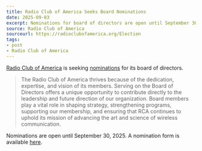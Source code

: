 ```yaml
---
title: Radio Club of America Seeks Board Nominations
date: 2025-09-03
excerpt: Nominations for board of directors are open until September 30th.
source: Radio Club of America
sourceurl: https://radioclubofamerica.org/Election
tags:
- post
- Radio Club of America
---
```

[Radio Club of America](https://radioclubofamerica.org/) is seeking [nominations](https://radioclubofamerica.org/Election) for its board of directors.

> The Radio Club of America thrives because of the dedication, expertise, and vision of its members. Serving on the Board of Directors offers a unique opportunity to contribute directly to the leadership and future direction of our organization. Board members play a vital role in shaping strategy, strengthening programs, supporting our membership, and ensuring that RCA continues to uphold its mission of advancing the art and science of wireless communication.

Nominations are open until September 30, 2025. A nomination form is available [here](https://radioclubofamerica.formstack.com/forms/board_of_directors_nomination).